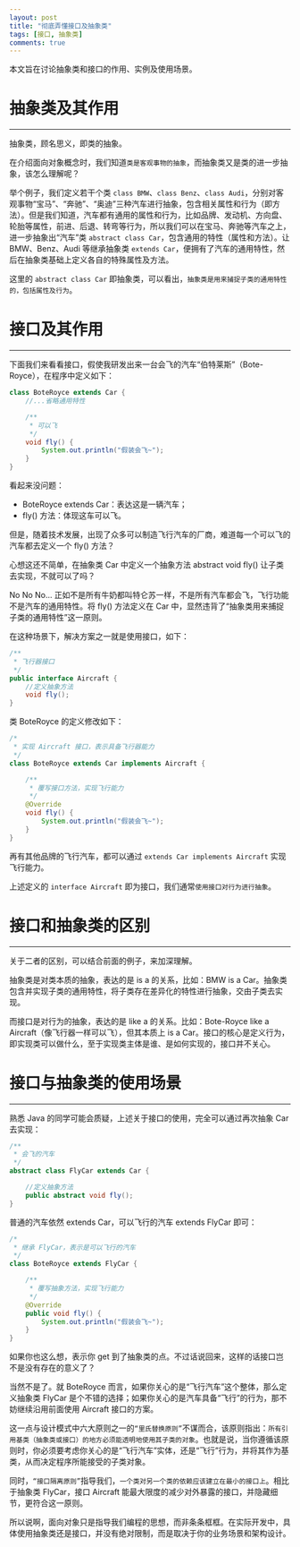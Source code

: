 ```yaml
---
layout: post
title: "彻底弄懂接口及抽象类"
tags: [接口, 抽象类]
comments: true
---
```


本文旨在讨论抽象类和接口的作用、实例及使用场景。

# 抽象类及其作用
---
抽象类，顾名思义，即类的抽象。

在介绍面向对象概念时，我们知道`类是客观事物的抽象`，而抽象类又是类的进一步抽象，该怎么理解呢？

举个例子，我们定义若干个类 `class BMW`、`class Benz`、`class Audi`，分别对客观事物“宝马”、“奔驰”、“奥迪”三种汽车进行抽象，包含相关属性和行为（即方法）。但是我们知道，汽车都有通用的属性和行为，比如品牌、发动机、方向盘、轮胎等属性，前进、后退、转弯等行为，所以我们可以在宝马、奔驰等汽车之上，进一步抽象出“汽车”类 `abstract class Car`，包含通用的特性（属性和方法）。让 BMW、Benz、Audi 等继承抽象类 `extends Car`，便拥有了汽车的通用特性，然后在抽象类基础上定义各自的特殊属性及方法。

这里的 `abstract class Car` 即抽象类，可以看出，`抽象类是用来捕捉子类的通用特性的，包括属性及行为`。

# 接口及其作用
---
下面我们来看看接口，假使我研发出来一台会飞的汽车“伯特莱斯”（Bote-Royce），在程序中定义如下：
```java
class BoteRoyce extends Car {
    //...省略通用特性

    /**
     * 可以飞
     */
    void fly() {
        System.out.println("假装会飞~");
    }
}
```
看起来没问题：

* BoteRoyce extends Car：表达这是一辆汽车；
* fly() 方法：体现这车可以飞。

但是，随着技术发展，出现了众多可以制造飞行汽车的厂商，难道每一个可以飞的汽车都去定义一个 fly() 方法？

心想这还不简单，在抽象类 Car 中定义一个抽象方法 abstract void fly() 让子类去实现，不就可以了吗？

No No No... 正如不是所有牛奶都叫特仑苏一样，不是所有汽车都会飞，飞行功能不是汽车的通用特性。将 fly() 方法定义在 Car 中，显然违背了“抽象类用来捕捉子类的通用特性”这一原则。

在这种场景下，解决方案之一就是使用接口，如下：
```java
/**
 * 飞行器接口
 */
public interface Aircraft {
    //定义抽象方法
    void fly();
}
```
类 BoteRoyce 的定义修改如下：
```java
/*
 * 实现 Aircraft 接口，表示具备飞行器能力
 */
class BoteRoyce extends Car implements Aircraft {

    /**
     * 覆写接口方法，实现飞行能力
     */
    @Override
    void fly() {
        System.out.println("假装会飞~");
    }
}
```
再有其他品牌的飞行汽车，都可以通过 `extends Car implements Aircraft` 实现飞行能力。

上述定义的 `interface Aircraft` 即为接口，我们通常`使用接口对行为进行抽象`。

# 接口和抽象类的区别
---
关于二者的区别，可以结合前面的例子，来加深理解。

抽象类是对类本质的抽象，表达的是 is a 的关系，比如：BMW is a Car。抽象类包含并实现子类的通用特性，将子类存在差异化的特性进行抽象，交由子类去实现。

而接口是对行为的抽象，表达的是 like a 的关系。比如：Bote-Royce like a Aircraft（像飞行器一样可以飞），但其本质上 is a Car。接口的核心是定义行为，即实现类可以做什么，至于实现类主体是谁、是如何实现的，接口并不关心。

# 接口与抽象类的使用场景
---
熟悉 Java 的同学可能会质疑，上述关于接口的使用，完全可以通过再次抽象 Car 去实现：
```java
/**
 * 会飞的汽车
 */
abstract class FlyCar extends Car {

    //定义抽象方法
    public abstract void fly();
}
```
普通的汽车依然 extends Car，可以飞行的汽车 extends FlyCar 即可：
```java
/*
 * 继承 FlyCar，表示是可以飞行的汽车
 */
class BoteRoyce extends FlyCar {

    /**
     * 覆写抽象方法，实现飞行能力
     */
    @Override
    public void fly() {
        System.out.println("假装会飞~");
    }
}
```
如果你也这么想，表示你 get 到了抽象类的点。不过话说回来，这样的话接口岂不是没有存在的意义了？

当然不是了。就 BoteRoyce 而言，如果你关心的是“飞行汽车”这个整体，那么定义抽象类 FlyCar 是个不错的选择；如果你关心的是汽车具备“飞行”的行为，那不妨继续沿用前面使用 Aircraft 接口的方案。

这一点与设计模式中六大原则之一的`“里氏替换原则”`不谋而合，该原则指出：`所有引用基类（抽象类或接口）的地方必须能透明地使用其子类的对象`。也就是说，当你遵循该原则时，你必须要考虑你关心的是“飞行汽车”实体，还是“飞行”行为，并将其作为基类，从而决定程序所能接受的子类对象。

同时，`“接口隔离原则”`指导我们，`一个类对另一个类的依赖应该建立在最小的接口上`。相比于抽象类 FlyCar，接口 Aircraft 能最大限度的减少对外暴露的接口，并隐藏细节，更符合这一原则。

所以说啊，面向对象只是指导我们编程的思想，而非条条框框。在实际开发中，具体使用抽象类还是接口，并没有绝对限制，而是取决于你的业务场景和架构设计。